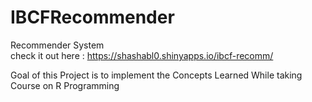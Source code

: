# IBCFRecommender
Recommender System<br>
check it out here :  https://shashabl0.shinyapps.io/ibcf-recomm/

Goal of this Project is to implement the Concepts Learned While taking Course on R Programming
